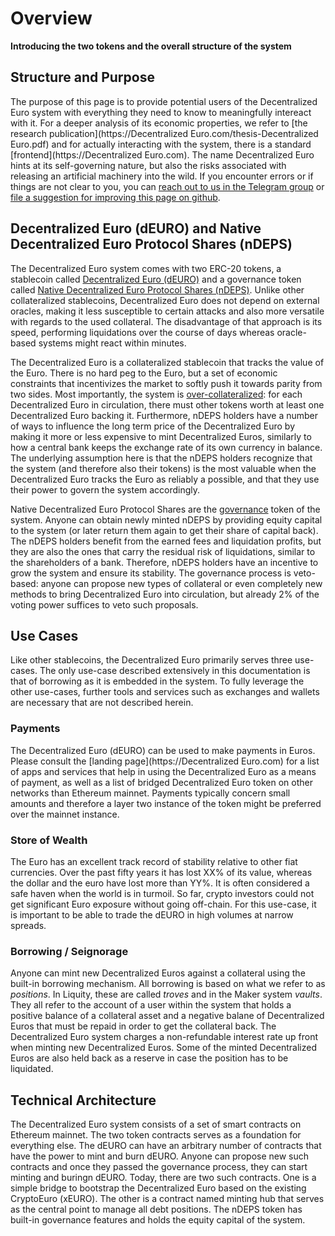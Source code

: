 # Overview

**Introducing the two tokens and the overall structure of the system**

## Structure and Purpose

The purpose of this page is to provide potential users of the Decentralized Euro system with everything they need to know to meaningfully intereact with it. For a deeper analysis of its economic properties, we refer to [the research publication](https://Decentralized Euro.com/thesis-Decentralized Euro.pdf) and for actually interacting with the system, there is a standard [frontend](https://Decentralized Euro.com). The name Decentralized Euro hints at its self-governing nature, but also the risks associated with releasing an artificial machinery into the wild. If you encounter errors or if things are not clear to you, you can [reach out to us in the Telegram group](https://web.telegram.org/a/#-1002370295474) or [file a suggestion for improving this page on github](https://github.com/DecentralizedEuro-dEURO/DecentralizedEuro-dapp/issues).

## Decentralized Euro (dEURO) and Native Decentralized Euro Protocol Shares (nDEPS)

The Decentralized Euro system comes with two ERC-20 tokens, a stablecoin called [Decentralized Euro (dEURO)](https://etherscan.io/address/0xB58E61C3098d85632Df34EecfB899A1Ed80921cB) and a governance token called [Native Decentralized Euro Protocol Shares (nDEPS)](https://etherscan.io/address/0x1bA26788dfDe592fec8bcB0Eaff472a42BE341B2). Unlike other collateralized stablecoins, Decentralized Euro does not depend on external oracles, making it less susceptible to certain attacks and also more versatile with regards to the used collateral. The disadvantage of that approach is its speed, performing liquidations over the course of days whereas oracle-based systems might react within minutes.

The Decentralized Euro is a collateralized stablecoin that tracks the value of the Euro. There is no hard peg to the Euro, but a set of economic constraints that incentivizes the market to softly push it towards parity from two sides. Most importantly, the system is [over-collateralized](positions/): for each Decentralized Euro in circulation, there must other tokens worth at least one Decentralized Euro backing it. Furthermore, nDEPS holders have a number of ways to influence the long term price of the Decentralized Euro by making it more or less expensive to mint Decentralized Euros, similarly to how a central bank keeps the exchange rate of its own currency in balance. The underlying assumption here is that the nDEPS holders recognize that the system (and therefore also their tokens) is the most valuable when the Decentralized Euro tracks the Euro as reliably a possible, and that they use their power to govern the system accordingly.

Native Decentralized Euro Protocol Shares are the [governance](governance.md) token of the system. Anyone can obtain newly minted nDEPS by providing equity capital to the system (or later return them again to get their share of capital back). The nDEPS holders benefit from the earned fees and liquidation profits, but they are also the ones that carry the residual risk of liquidations, similar to the shareholders of a bank. Therefore, nDEPS holders have an incentive to grow the system and ensure its stability. The governance process is veto-based: anyone can propose new types of collateral or even completely new methods to bring Decentralized Euro into circulation, but already 2% of the voting power suffices to veto such proposals.

## Use Cases

Like other stablecoins, the Decentralized Euro primarily serves three use-cases. The only use-case described extensively in this documentation is that of borrowing as it is embedded in the system. To fully leverage the other use-cases, further tools and services such as exchanges and wallets are necessary that are not described herein.

### Payments

The Decentralized Euro (dEURO) can be used to make payments in Euros. Please consult the [landing page](https://Decentralized Euro.com) for a list of apps and services that help in using the Decentralized Euro as a means of payment, as well as a list of bridged Decentralized Euro token on other networks than Ethereum mainnet. Payments typically concern small amounts and therefore a layer two instance of the token might be preferred over the mainnet instance.

### Store of Wealth

The Euro has an excellent track record of stability relative to other fiat currencies. Over the past fifty years it has lost XX% of its value, whereas the dollar and the euro have lost more than YY%. It is often considered a safe haven when the world is in turmoil. So far, crypto investors could not get significant Euro exposure without going off-chain. For this use-case, it is important to be able to trade the dEURO in high volumes at narrow spreads.

### Borrowing / Seignorage

Anyone can mint new Decentralized Euros against a collateral using the built-in borrowing mechanism. All borrowing is based on what we refer to as _positions_. In Liquity, these are called _troves_ and in the Maker system _vaults_. They all refer to the account of a user within the system that holds a positive balance of a collateral asset and a negative balane of Decentralized Euros that must be repaid in order to get the collateral back. The Decentralized Euro system charges a non-refundable interest rate up front when minting new Decentralized Euros. Some of the minted Decentralized Euros are also held back as a reserve in case the position has to be liquidated.

## Technical Architecture

The Decentralized Euro system consists of a set of smart contracts on Ethereum mainnet. The two token contracts serves as a foundation for everything else. The dEURO can have an arbitrary number of contracts that have the power to mint and burn dEURO. Anyone can propose new such contracts and once they passed the governance process, they can start minting and buringn dEURO. Today, there are two such contracts. One is a simple bridge to bootstrap the Decentralized Euro based on the existing CryptoEuro (xEURO). The other is a contract named minting hub that serves as the central point to manage all debt positions. The nDEPS token has built-in governance features and holds the equity capital of the system.

